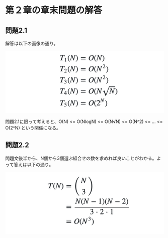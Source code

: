 # 第２章の章末問題の解答



## 問題2.1

解答は以下の画像の通り。

![問題2.1解答](images/figure2_1.png)

問題2.1に限って考えると、O(N) <= O(NlogN) <= O(N√N) <= O(N^2) <= ... <= O(2^N) という関係になる。



## 問題2.2

問題文後半から、N個から3個選ぶ組合せの数を求めれば良いことがわかる。よって答えは以下の通り。

![問題2.2解答](images/figure2_2.png)

